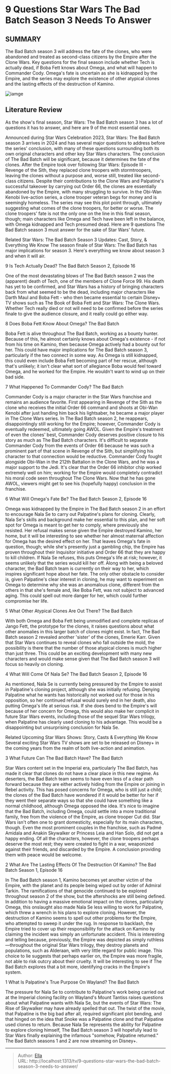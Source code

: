 # 9 Questions Star Wars The Bad Batch Season 3 Needs To Answer


## SUMMARY 


 The Bad Batch season 3 will address the fate of the clones, who were abandoned and treated as second-class citizens by the Empire after the Clone Wars. 
 Key questions for the final season include whether Tech is actually dead, if Boba Fett knows about Omega, and what will happen to Commander Cody. 
 Omega&#39;s fate is uncertain as she is kidnapped by the Empire, and the series may explore the existence of other atypical clones and the lasting effects of the destruction of Kamino. 

![iamge](https://static1.srcdn.com/wordpress/wp-content/uploads/2024/01/palpatine-bad-batch.jpg)

## Literature Review
As the show&#39;s final season, Star Wars: The Bad Batch season 3 has a lot of questions it has to answer, and here are 9 of the most essential ones.




Announced during Star Wars Celebration 2023, Star Wars: The Bad Batch season 3 arrives in 2024 and has several major questions to address before the series&#39; conclusion, with many of these questions surrounding both its own original characters and other key Star Wars characters. The conclusion of The Bad Batch will be significant, because it determines the fate of the clones. After the Empire took over following Star Wars: Episode III - Revenge of the Sith, they replaced clone troopers with stormtroopers, leaving the clones without a purpose and, worse still, treated like second-class citizens.
Despite their contributions to the Clone Wars and Palpatine&#39;s successful takeover by carrying out Order 66, the clones are essentially abandoned by the Empire, with many struggling to survive. In the Obi-Wan Kenobi live-action series, a clone trooper veteran begs for money and is seemingly homeless. The series may see this plot point through, ultimately suggesting what comes of the clone troopers, for better or worse. The clone troopers&#39; fate is not the only one on the line in this final season, though; main characters like Omega and Tech have been left in the balance, with Omega kidnapped and Tech presumed dead. Here are 9 questions The Bad Batch season 3 must answer for the sake of Star Wars&#39; future.
            
Related
 Star Wars: The Bad Batch Season 3 Updates: Cast, Story, &amp; Everything We Know 
The season finale of Star Wars: The Bad Batch has major implications for season 3. Here&#39;s everything we know about season 3 and when it will air.



 9  Is Tech Actually Dead? 
The Bad Batch Season 2, Episode 16
        

 One of the most devastating blows of The Bad Batch season 2 was the (apparent) death of Tech, one of the members of Clone Force 99. His death has yet to be confirmed, and Star Wars has a history of bringing characters back from what seemed to be the dead, including major characters like Darth Maul and Boba Fett - who then became essential to certain Disney&#43; TV shows such as The Book of Boba Fett and Star Wars: The Clone Wars. Whether Tech really died or not will need to be confirmed before the series finale to give the audience closure, and it really could go either way.





 8  Does Boba Fett Know About Omega? 
The Bad Batch
        

 Boba Fett is alive throughout The Bad Batch, working as a bounty hunter. Because of this, he almost certainly knows about Omega&#39;s existence - if not from his time on Kamino, then because Omega actively had a bounty out for her. This could have major implications for The Bad Batch season 3, particularly if the two connect in some way. As Omega is still kidnapped, this could even include Boba Fett becoming part of her rescue, although that&#39;s unlikely; it isn&#39;t clear what sort of allegiance Boba would feel toward Omega, and he worked for the Empire. He wouldn&#39;t want to wind up on their bad side.





 7  What Happened To Commander Cody? 
The Bad Batch
        

 Commander Cody is a major character in the Star Wars franchise and remains an audience favorite. First appearing in Revenge of the Sith as the clone who receives the initial Order 66 command and shoots at Obi-Wan Kenobi after just handing him back his lightsaber, he became a major player in The Clone Wars series. In The Bad Batch season 2, he reappears, disappointingly still working for the Empire; however, Commander Cody is eventually redeemed, ultimately going AWOL. Given the Empire&#39;s treatment of even the clones&#39; best, Commander Cody deserves positive closure to his story as much as The Bad Batch characters.
It&#39;s difficult to separate Commander Cody from the events of Order 66 because he was such a prominent part of that scene in Revenge of the Sith, but simplifying his character to that connection would be reductive. Commander Cody fought alongside Obi-Wan in the 212th Battalion in the Clone Wars, and he was a major support to the Jedi. It&#39;s clear that the Order 66 inhibitor chip worked extremely well on him; working for the Empire would completely contradict his moral code seen throughout The Clone Wars. Now that he has gone AWOL, viewers might get to see his (hopefully happy) conclusion in the franchise.




 6  What Will Omega&#39;s Fate Be? 
The Bad Batch Season 2, Episode 16


Omega was kidnapped by the Empire in The Bad Batch season 2 in an effort to encourage Nala Se to carry out Palpatine&#39;s plans for cloning. Clearly, Nala Se&#39;s skills and background make her essential to this plan, and her soft spot for Omega is meant to get her to comply, where previously she resisted. Her refusal makes sense given the Empire destroyed Kamino, her home, but it will be interesting to see whether her almost maternal affection for Omega has the desired effect on her. That leaves Omega&#39;s fate in question, though; while she&#39;s presently just a gambling chip, the Empire has proven throughout their Inquisitor initiative and Order 66 that they are happy to kill children.
If Nala Se refuses, this puts Omega&#39;s life at risk; however, it seems unlikely that the series would kill her off. Along with being a beloved character, the Bad Batch team is currently on their way to her, which inspires significant hope about her fate. The only other obstacle to consider is, given Palpatine&#39;s clear interest in cloning, he may want to experiment on Omega to determine why she was an anomalous clone, different from the others in that she&#39;s female and, like Boba Fett, was not subject to advanced aging. This could spell out more danger for her, which could further compromise her life.





 5  What Other Atypical Clones Are Out There? 
The Bad Batch
        

 With both Omega and Boba Fett being unmodified and complete replicas of Jango Fett, the prototype for the clones, it raises questions about what other anomalies in this larger batch of clones might exist. In fact, The Bad Batch season 2 revealed another &#39;sister&#39; of the clones, Emerie Karr. Given that Star Wars continues to reveal clones who fall outside the mold, the possibility is there that the number of those atypical clones is much higher than just three. This could be an exciting development with many new characters and would make sense given that The Bad Batch season 3 will focus so heavily on cloning.





 4  What Will Come Of Nala Se? 
The Bad Batch Season 2, Episode 16
        

 As mentioned, Nala Se is currently being pressured by the Empire to assist in Palpatine&#39;s cloning project, although she was initially refusing. Denying Palpatine what he wants has historically not worked out for those in his opposition, so her continued refusal would surely end in her death, also putting Omega&#39;s life at serious risk. If she does bend to the Empire&#39;s will because of her concern for Omega, this would also make her complicit in future Star Wars events, including those of the sequel Star Wars trilogy, when Palpatine has clearly used cloning to his advantage. This would be a disappointing but unsurprising conclusion for Nala Se.
            
Related
 Upcoming Star Wars Shows: Story, Casts &amp; Everything We Know 
Several exciting Star Wars TV shows are set to be released on Disney&#43; in the coming years from the realm of both live-action and animation.




 3  What Future Can The Bad Batch Have? 
The Bad Batch


Star Wars content set in the Imperial era, particularly The Bad Batch, has made it clear that clones do not have a clear place in this new regime. As deserters, the Bad Batch team seems to have even less of a clear path forward because they are either actively hiding from the Empire or joining in Rebel activity. This has posed concerns for Omega, who is still just a child; the clones of the Bad Batch have wondered if it would be better for her if they went their separate ways so that she could have something like a normal childhood, although Omega opposed the idea.
It&#39;s nice to imagine that the Bad Batch, including Omega, could settle into a more traditional family, free from the violence of the Empire, as clone trooper Cut did. Star Wars isn&#39;t often one to grant domesticity, especially for its main characters, though. Even the most prominent couples in the franchise, such as Padmé Amidala and Anakin Skywalker or Princess Leia and Han Solo, did not get a happy ending. Of all the characters, however, the clone troopers perhaps deserve the most rest; they were created to fight in a war, weaponized against their friends, and discarded by the Empire. A conclusion providing them with peace would be welcome.





 2  What Are The Lasting Effects Of The Destruction Of Kamino? 
The Bad Batch Season 1, Episode 16
        

In The Bad Batch season 1, Kamino becomes yet another victim of the Empire, with the planet and its people being wiped out by order of Admiral Tarkin. The ramifications of that genocide continued to be explored throughout season 2 of the show, but the aftershocks are still being defined. In addition to having a massive emotional impact on the clones, particularly Omega, this onslaught also made Nala Se less willing to work for Palpatine, which threw a wrench in his plans to explore cloning. However, the destruction of Kamino seems to spell out other problems for the Empire, who attempted to sweep it under the rug.
In response to backlash, the Empire tried to cover up their responsibility for the attack on Kamino by claiming the incident was simply an unfortunate accident. This is interesting and telling because, previously, the Empire was depicted as simply ruthless—throughout the original Star Wars trilogy, they destroy planets and populations, such as Alderaan, with very little regard for public image. This choice to lie suggests that perhaps earlier on, the Empire was more fragile, not able to risk outcry about their cruelty. It will be interesting to see if The Bad Batch explores that a bit more, identifying cracks in the Empire&#39;s system.





 1  What Is Palpatine&#39;s True Purpose On Wayland? 
The Bad Batch
        

The pressure for Nala Se to contribute to Palpatine&#39;s work being carried out at the Imperial cloning facility on Wayland&#39;s Mount Tantiss raises questions about what Palpatine wants with Nala Se, but the events of Star Wars: The Rise of Skywalker may have already spelled that out. The twist of the movie, that Palpatine is the big bad after all, required significant plot bending, and that hinged on the idea that Snoke was a Palpatine clone and that Palpatine used clones to return. Because Nala Se represents the ability for Palpatine to explore cloning himself, The Bad Batch season 3 will hopefully lead to Star Wars finally explaining the infamous &#34;somehow, Palpatine returned.&#34;
The Bad Batch seasons 1 and 2 are now streaming on Disney&#43;. 


---

> Author: [Ella](https://instagram.hk.cn/)  
> URL: http://localhost:1313/tv/9-questions-star-wars-the-bad-batch-season-3-needs-to-answer/  

